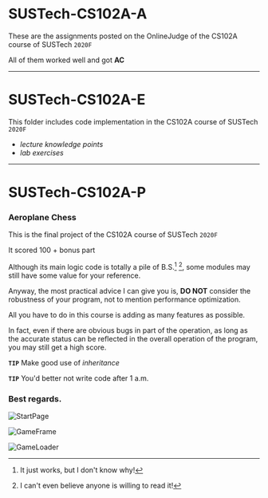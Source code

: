 # SUSTech-CS102A-A

These are the assignments posted on the OnlineJudge of the CS102A course of SUSTech `2020F`

All of them worked well and got **AC**

---

# SUSTech-CS102A-E

This folder includes code implementation in the CS102A course of SUSTech `2020F`

- *lecture knowledge points*
- *lab exercises*

---

# SUSTech-CS102A-P

### Aeroplane Chess

This is the final project of the CS102A course of SUSTech `2020F`

It scored 100 + bonus part

Although its main logic code is totally a pile of B.S.[^1] [^2],
some modules may still have some value for your reference.

Anyway, the most practical advice I can give you is,
**DO NOT** consider the robustness of your program,
not to mention performance optimization.

All you have to do in this course is adding as many features as possible.

In fact, even if there are obvious bugs in part of the operation,
as long as the accurate status can be reflected in the overall operation of the program,
you may still get a high score.

**`TIP`** Make good use of *inheritance*

**`TIP`** You'd better not write code after 1 a.m.

### Best regards.


![StartPage](https://github.com/HeZean/SUSTech-CS102A/blob/main/SUSTech-CS102A-P/Proj/src/cs102a/aeroplane/resources/res/1.png)

![GameFrame](https://github.com/HeZean/SUSTech-CS102A/blob/main/SUSTech-CS102A-P/Proj/src/cs102a/aeroplane/resources/res/2.png)

![GameLoader](https://github.com/HeZean/SUSTech-CS102A/blob/main/SUSTech-CS102A-P/Proj/src/cs102a/aeroplane/resources/res/3.png)


[^1]: It just works, but I don't know why!
[^2]: I can't even believe anyone is willing to read it!
